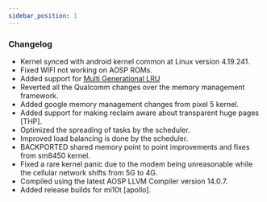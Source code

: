 ```yaml
---
sidebar_position: 1
---
```


### Changelog
- Kernel synced with android kernel common at Linux version 4.19.241.
- Fixed WIFI not working on AOSP ROMs.
- Added support for [Multi Generational LRU](https://lore.kernel.org/linux-mm/20220208081902.3550911-1-yuzhao@google.com/)
- Reverted all the Qualcomm changes over the memory management framework.
- Added google memory management changes from pixel 5 kernel.
- Added support for making reclaim aware about transparent huge pages [THP].
- Optimized the spreading of tasks by the scheduler.
- Improved load balancing is done by the scheduler.
- BACKPORTED shared memory point to point improvements and fixes from sm8450 kernel.
- Fixed a rare kernel panic due to the modem being unreasonable while the cellular network shifts from 5G to 4G.
- Compiled using the latest AOSP LLVM Compiler version 14.0.7.
- Added release builds for mi10t [apollo].